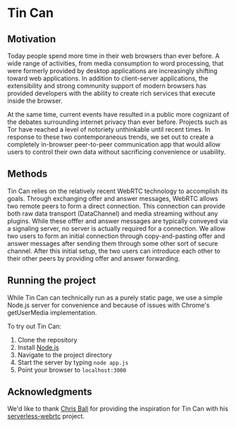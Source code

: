 # Tin Can

## Motivation
Today people spend more time in their web browsers than ever before. A wide range of activities,
from media consumption to word processing, that were formerly provided by desktop applications
are increasingly shifting toward web applications. In addition to client-server applications, the extensibility and strong
community support of modern browsers has provided developers with the ability to create rich
services that execute inside the browser. 

At the same time, current events have resulted in a public more cognizant of the debates
surrounding internet privacy than ever before. Projects such as Tor have reached a level of
notoriety unthinkable until recent times. In response to these two contemporaneous trends, we set
out to create a completely in-browser peer-to-peer communication app that would allow users to
control their own data without sacrificing convenience or usability.

## Methods
Tin Can relies on the relatively recent WebRTC technology to accomplish its goals. Through
exchanging offer and answer messages, WebRTC allows two remote peers to form a direct connection.
This connection can provide both raw data transport (DataChannel) and media streaming without any
plugins. While these offfer and answer messages are typically conveyed via a signaling server, no
server is actually required for a connection. We allow two users to form an initial connection
through copy-and-pasting offer and answer messages after sending them through some other sort of
secure channel. After this initial setup, the two users can introduce each other to their other
peers by providing offer and answer forwarding. 

## Running the project
While Tin Can can technically run as a purely static page, we use a simple Node.js server for
convenience and because of issues with Chrome's getUserMedia implementation. 

To try out Tin Can:

1. Clone the repository
2. Install [Node.js](http://nodejs.org/)
3. Navigate to the project directory
4. Start the server by typing `node app.js`
5. Point your browser to `localhost:3000`

## Acknowledgments

We'd like to thank [Chris Ball](https://github.com/cjb) for providing the inspiration for Tin Can with his
[serverless-webrtc](http://blog.printf.net/articles/2013/05/17/webrtc-without-a-signaling-server/)
project.
